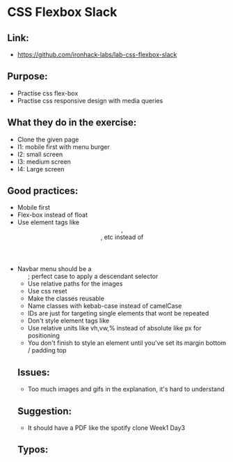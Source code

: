 # CSS Flexbox Slack

## Link:
  - https://github.com/ironhack-labs/lab-css-flexbox-slack
## Purpose:
  - Practise css flex-box
  - Practise css responsive design with media queries
## What they do in the exercise:
  - Clone the given page
  - I1: mobile first with menu burger
  - I2: small screen
  - I3: medium screen
  - I4: Large screen
## Good practices:
  - Mobile first
  - Flex-box instead of float
  - Use element tags like <header>, <section>, etc instead of <div>
  - Navbar menu should be a <ul>; perfect case to apply a descendant selector
  - Use relative paths for the images
  - Use css reset
  - Make the classes reusable
  - Name classes with kebab-case instead of camelCase
  - IDs are just for targeting single elements that wont be repeated
  - Don't style element tags like <div>
  - Use relative units like vh,vw,% instead of absolute like px for positioning
  - You don't finish to style an element until you've set its margin bottom / padding top


  
## Issues:
  - Too much images and gifs in the explanation, it's hard to understand
## Suggestion:
  - It should have a PDF like the spotify clone Week1 Day3
## Typos:
